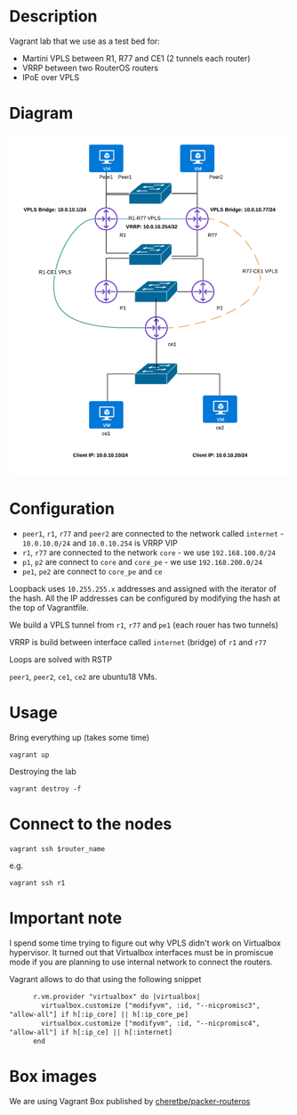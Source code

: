# Description

Vagrant lab that we use as a test bed for:

* Martini VPLS between R1, R77 and CE1 (2 tunnels each router)
* VRRP between two RouterOS routers
* IPoE over VPLS

# Diagram


![alt text](https://github.com/logingood/mikrotik-vagrant-vpls-vrrp/blob/master/diagram.png "VRRP and VPLS on virtual mikrotiks")


# Configuration


* `peer1`, `r1`, `r77` and `peer2` are connected to the network called `internet` - `10.0.10.0/24` and `10.0.10.254` is VRRP VIP
* `r1`, `r77` are connected to the network `core` - we use `192.168.100.0/24`
* `p1`, `p2` are connect to `core` and `core_pe` - we use `192.168.200.0/24`
* `pe1`, `pe2` are connect to `core_pe` and `ce`

Loopback uses `10.255.255.x` addresses and assigned with the iterator of the hash.
All the IP addresses can be configured by modifying the hash at the top of Vagrantfile.

We build a VPLS tunnel from `r1`, `r77` and  `pe1` (each rouer has two tunnels)

VRRP is build between interface called `internet` (bridge) of `r1` and `r77`

Loops are solved with RSTP

`peer1`, `peer2`, `ce1`, `ce2` are ubuntu18 VMs.

# Usage

Bring everything up (takes some time)

```
vagrant up
```

Destroying the lab

```
vagrant destroy -f
```

# Connect to the nodes

```
vagrant ssh $router_name
```

e.g.

```
vagrant ssh r1
```

# Important note

I spend some time trying to figure out why VPLS didn't work on Virtualbox
hypervisor. It turned out that Virtualbox interfaces must be in promiscue mode
if you are planning to use internal network to connect the routers.

Vagrant allows to do that using the following snippet

```
      r.vm.provider "virtualbox" do |virtualbox|
        virtualbox.customize ["modifyvm", :id, "--nicpromisc3", "allow-all"] if h[:ip_core] || h[:ip_core_pe]
        virtualbox.customize ["modifyvm", :id, "--nicpromisc4", "allow-all"] if h[:ip_ce] || h[:internet]
      end
```

# Box images

We are using Vagrant Box published by
[cheretbe/packer-routeros](https://github.com/cheretbe/packer-routeros)
